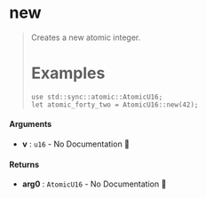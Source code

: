 # new

>  Creates a new atomic integer.
>  # Examples
>  ```
> use std::sync::atomic::AtomicU16;
> let atomic_forty_two = AtomicU16::new(42);
>  ```

#### Arguments

- **v** : `u16` \- No Documentation 🚧

#### Returns

- **arg0** : `AtomicU16` \- No Documentation 🚧